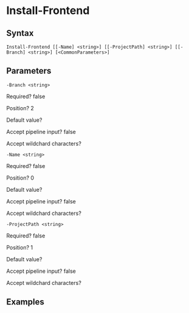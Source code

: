 

# Install-Frontend


## Syntax

    Install-Frontend [[-Name] <string>] [[-ProjectPath] <string>] [[-Branch] <string>] [<CommonParameters>]



## Parameters

    
    -Branch <string>

Required?  false

Position? 2

Default value? 

Accept pipeline input? false

Accept wildchard characters? 
    
    
    -Name <string>

Required?  false

Position? 0

Default value? 

Accept pipeline input? false

Accept wildchard characters? 
    
    
    -ProjectPath <string>

Required?  false

Position? 1

Default value? 

Accept pipeline input? false

Accept wildchard characters? 
    

## Examples



